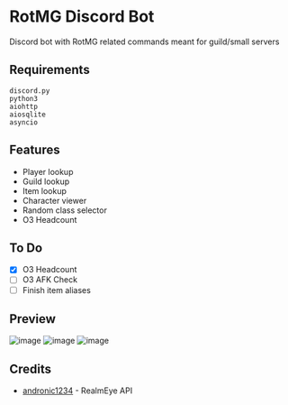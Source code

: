 # RotMG Discord Bot
Discord bot with RotMG related commands meant for guild/small servers

## Requirements
```
discord.py
python3
aiohttp
aiosqlite
asyncio
```

## Features
* Player lookup
* Guild lookup
* Item lookup
* Character viewer
* Random class selector
* O3 Headcount

## To Do
- [x] O3 Headcount
- [ ] O3 AFK Check
- [ ] Finish item aliases

## Preview
![image](https://github.com/Leet333/RotMG-Discord-Bot/assets/153109379/241379c9-abbb-4de2-972f-d815c4744358)
![image](https://github.com/Leet333/RotMG-Discord-Bot/assets/153109379/2481bc3c-b3bb-4f08-9c6a-9dc07b6b1e56)
![image](https://github.com/Leet333/RotMG-Discord-Bot/assets/153109379/65be0950-6265-40e6-a60d-7189e0f71b68)

## Credits
* [andronic1234](https://github.com/andronic1234/realmeye-api) - RealmEye API
